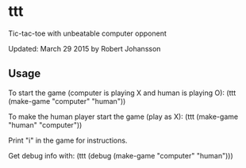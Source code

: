 # ttt

Tic-tac-toe with unbeatable computer opponent

Updated: March 29 2015 by Robert Johansson

## Usage

To start the game (computer is playing X and human is playing O):
	(ttt (make-game "computer" "human"))

To make the human player start the game (play as X):
	(ttt (make-game "human" "computer"))
 
Print "i" in the game for instructions.

Get debug info with:
	(ttt (debug (make-game "computer" "human")))

